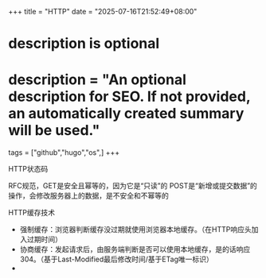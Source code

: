 +++
title = "HTTP"
date = "2025-07-16T21:52:49+08:00"

#
# description is optional
#
# description = "An optional description for SEO. If not provided, an automatically created summary will be used."

tags = ["github","hugo","os",]
+++

HTTP状态码

RFC规范，GET是安全且幂等的，因为它是“只读”的
POST是“新增或提交数据”的操作，会修改服务器上的数据，是不安全和不幂等的

HTTP缓存技术
- 强制缓存：浏览器判断缓存没过期就使用浏览器本地缓存。（在HTTP响应头加入过期时间）
- 协商缓存：发起请求后，由服务端判断是否可以使用本地缓存，是的话响应304。（基于Last-Modified最后修改时间/基于ETag唯一标识）
- 
